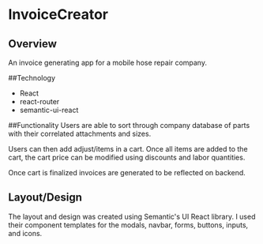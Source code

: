 # InvoiceCreator

## Overview
An invoice generating app for a mobile hose repair company.

##Technology
* React
* react-router
* semantic-ui-react


##Functionality
Users are able to sort through company database of parts with their correlated attachments and sizes.

Users can then add adjust/items in a cart. Once all items are added to the cart, the cart price can be modified using discounts and labor quantities.

Once cart is finalized invoices are generated to be reflected on backend.

## Layout/Design
The layout and design was created using Semantic's UI React library. I used their component templates for the modals, navbar, forms, buttons, inputs, and icons.
